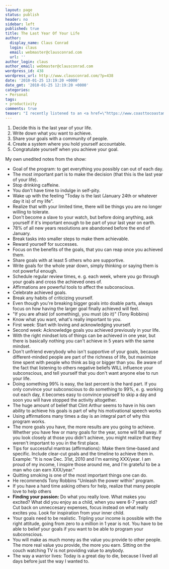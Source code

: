 ```yaml
---
layout: page
status: publish
header: no
sidebar: left
published: true
title: The Last Year Of Your Life
author:
  display_name: Claus Conrad
  login: claus
  email: webmaster@clausconrad.com
  url: ''
author_login: claus
author_email: webmaster@clausconrad.com
wordpress_id: 438
wordpress_url: http://www.clausconrad.com/?p=438
date: '2010-01-25 13:19:20 +0000'
date_gmt: '2010-01-25 12:19:20 +0000'
categories:
- Personal
tags:
- productivity
comments: true
teaser: "I recently listened to an <a href=\"https://www.coasttocoastam.com/show/2010-01-20-show/\">interview with Clint Arthur</a> about his \"Last year of your life\" program, which I found interesting. The program's five basic steps are:"
---
```

1.  Decide this is the last year of your life.
2.  Write down what you want to achieve.
3.  Share your goals with a community of people.
4.  Create a system where you hold yourself accountable.
5.  Congratulate yourself when you achieve your goal.

My own unedited notes from the show:

*   Goal of the program: to get everything you possibly can out of each day.
*   The most important part is to make the decision (that this is the last year of your life).
*   Stop drinking caffeine.
*   You don't have time to indulge in self-pity.
*   Wake up with the feeling "Today is the last (January 24th or whatever day it is) of my life".
*   Realize that with your limited time, there will be things you are no longer willing to tolerate.
*   Don't become a slave to your watch, but before doing anything, ask yourself if it's important enough to be part of your last year on earth.
*   78% of all new years resolutions are abandoned before the end of January.
*   Break tasks into smaller steps to make them achievable.
*   Reward yourself for successes.
*   Focus on the benefits of the goals, that you can reap once you achieved them.
*   Share goals with at least 5 others who are supportive.
*   Write goals for the whole year down, simply thinking or saying them is not powerful enough.
*   Schedule regular review times, e. g. each week, where you go through your goals and cross the achieved ones of.
*   Affirmations are powerful tools to affect the subconscious.
*   Celebrate achieved goals.
*   Break any habits of criticizing yourself.
*   Even though you're breaking bigger goals into doable parts, always focus on how having the larger goal finally achieved will feel.
*   "If you are afraid (of something), you must (do it)" (Tony Robbins)
*   Know what you want, what's really important to you.
*   First week: Start with loving and acknowledging yourself.
*   Second week: Acknowledge goals you achieved previously in your life.
*   With the right mindset lots of things can be achieved in one year, but there is basically nothing you can't achieve in 5 years with the same mindset.
*   Don't unfriend everybody who isn't supportive of your goals, because different-minded people are part of the richness of life, but maximize time spent with people who think as big or bigger than you. Be aware of the fact that listening to others negative beliefs WILL influence your subconscious, and tell yourself that you don't want anyone else to run your life.
*   Doing something 99% is easy, the last percent is the hard part. If you only convince your subconscious to do something to 99%, e. g. working out each day, it becomes easy to convince yourself to skip a day and soon you will have stopped the activity altogether.
*   The huge amount of belief that Clint Arthur seems to have in his own ability to achieve his goals is part of why his motivational speech works
*   Using affirmations many times a day is an integral part of why this program works.
*   The more goals you have, the more results are you going to achieve. Whether you have few or many goals for the year, some will fall away. If you look closely at those you didn't achieve, you might realize that they weren't important to you in the first place.
*   Tips for successful mantras (affirmations): Make them time-based and specific. Include clear-cut goals and the timeline to achieve them in. Example: "It is now Dec. 31st, 2010 and I'm earning XXX/year. I am proud of my income, I inspire those around me, and I'm grateful to be a man who can earn XXX/year."
*   Quitting smoking is one of the most important things one can do.
*   He recommends Tony Robbins "Unleash the power within" program.
*   If you have a hard time asking others for help, realize that many people love to help others
*   **Finding your passion:** Do what you really love. What makes you excited? What did you enjoy as a child, when you were 6-7 years old? Cut back on unneccesary expenses, focus instead on what really excites you. Look for inspiration from your inner child.
*   Your goals need to be realistic. Tripling your income is possible with the right attitude, going from zero to a million in 1 year is not. You have to be able to belief your goals if you want to be able to program your subconscious.
*   You will make as much money as the value you provide to other people. The more real value you provide, the more you earn. Sitting on the couch watching TV is not providing value to anybody.
*   The way a warrior lives: Today is a great day to die, because I lived all days before just the way I wanted to.
